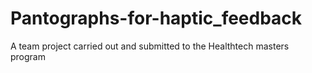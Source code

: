 # Pantographs-for-haptic_feedback
A team project carried out and submitted to the Healthtech masters program
